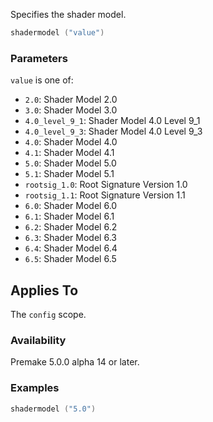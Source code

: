 Specifies the shader model.

```lua
shadermodel ("value")
```

### Parameters ###

`value` is one of:

* `2.0`: Shader Model 2.0
* `3.0`: Shader Model 3.0
* `4.0_level_9_1`: Shader Model 4.0 Level 9_1
* `4.0_level_9_3`: Shader Model 4.0 Level 9_3
* `4.0`: Shader Model 4.0
* `4.1`: Shader Model 4.1
* `5.0`: Shader Model 5.0
* `5.1`: Shader Model 5.1
* `rootsig_1.0`: Root Signature Version 1.0
* `rootsig_1.1`: Root Signature Version 1.1
* `6.0`: Shader Model 6.0
* `6.1`: Shader Model 6.1
* `6.2`: Shader Model 6.2
* `6.3`: Shader Model 6.3
* `6.4`: Shader Model 6.4
* `6.5`: Shader Model 6.5

## Applies To ###

The `config` scope.

### Availability ###

Premake 5.0.0 alpha 14 or later.

### Examples ###

```lua
shadermodel ("5.0")
```

